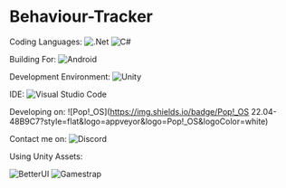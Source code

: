 # Behaviour-Tracker

Coding Languages:
![.Net](https://img.shields.io/badge/.NET-5C2D91?style=flat&logo=appveyor&logo=.net&logoColor=white) ![C#](https://img.shields.io/badge/c%23-%23239120.svg?style=flat&logo=appveyor&logo=c-sharp&logoColor=white) 

Building For: ![Android](https://img.shields.io/badge/Android-3DDC84?style=flat&logo=appveyor&logo=android&logoColor=white) 

Development Environment: ![Unity](https://img.shields.io/badge/Unity-2022.1.3f1-black)

IDE: ![Visual Studio Code](https://img.shields.io/badge/Visual%20Studio%20Code-0078d7.svg?style=flat&logo=appveyor&logo=visual-studio-code&logoColor=white) 

Developing on: ![Pop!\_OS](https://img.shields.io/badge/Pop!_OS 22.04-48B9C7?style=flat&logo=appveyor&logo=Pop!_OS&logoColor=white) 

Contact me on: ![Discord](https://img.shields.io/badge/Discord-%235865F2.svg?style=flat&logo=appveyor&logo=discord&logoColor=white)


Using Unity Assets:

![BetterUI](https://img.shields.io/badge/Better%20UI-2.4.0-black)
![Gamestrap](https://img.shields.io/badge/Gamestrap-5.0.2-black)

